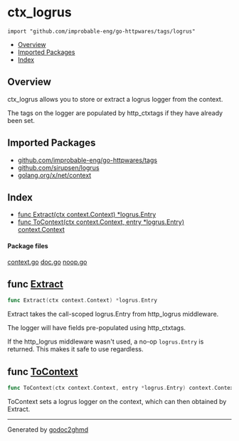 # ctx_logrus
`import "github.com/improbable-eng/go-httpwares/tags/logrus"`

* [Overview](#pkg-overview)
* [Imported Packages](#pkg-imports)
* [Index](#pkg-index)

## <a name="pkg-overview">Overview</a>
ctx_logrus allows you to store or extract a logrus logger from the context.

The tags on the logger are populated by http_ctxtags if they have already been set.

## <a name="pkg-imports">Imported Packages</a>

- [github.com/improbable-eng/go-httpwares/tags](./..)
- [github.com/sirupsen/logrus](https://godoc.org/github.com/sirupsen/logrus)
- [golang.org/x/net/context](https://godoc.org/golang.org/x/net/context)

## <a name="pkg-index">Index</a>
* [func Extract(ctx context.Context) \*logrus.Entry](#Extract)
* [func ToContext(ctx context.Context, entry \*logrus.Entry) context.Context](#ToContext)

#### <a name="pkg-files">Package files</a>
[context.go](./context.go) [doc.go](./doc.go) [noop.go](./noop.go) 

## <a name="Extract">func</a> [Extract](./context.go#L20)
``` go
func Extract(ctx context.Context) *logrus.Entry
```
Extract takes the call-scoped logrus.Entry from http_logrus middleware.

The logger will have fields pre-populated using http_ctxtags.

If the http_logrus middleware wasn't used, a no-op `logrus.Entry` is returned. This makes it safe to use regardless.

## <a name="ToContext">func</a> [ToContext](./context.go#L30)
``` go
func ToContext(ctx context.Context, entry *logrus.Entry) context.Context
```
ToContext sets a logrus logger on the context, which can then obtained by Extract.

- - -
Generated by [godoc2ghmd](https://github.com/GandalfUK/godoc2ghmd)